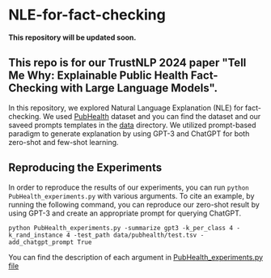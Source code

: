 # NLE-for-fact-checking

**This repository will be updated soon.**

## This repo is for our TrustNLP 2024 paper "Tell Me Why: Explainable Public Health Fact-Checking with Large Language Models".

In this repository, we explored Natural Language Explanation (NLE) for fact-checking. We used [PubHealth](https://github.com/neemakot/Health-Fact-Checking) dataset and you can find the dataset and our saveed prompts templates in the [data](https://github.com/Zarharan/NLE-for-fact-checking/tree/main/data) directory. We utilized prompt-based paradigm to generate explanation by using GPT-3 and ChatGPT for both zero-shot and few-shot learning.

## Reproducing the Experiments

In order to reproduce the results of our experiments, you can run ``python PubHealth_experiments.py`` with various arguments. To cite an example, by running the following command, you can reproduce our zero-shot result by using GPT-3 and create an appropriate prompt for querying ChatGPT.

```
python PubHealth_experiments.py -summarize gpt3 -k_per_class 4 -k_rand_instance 4 -test_path data/pubhealth/test.tsv -add_chatgpt_prompt True
```

You can find the description of each argument in [PubHealth_experiments.py file](https://github.com/Zarharan/NLE-for-fact-checking/blob/main/PubHealth_experiments.py)
